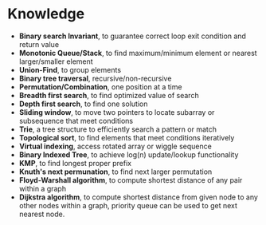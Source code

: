 # Knowledge
* **Binary search Invariant**, to guarantee correct loop exit condition and return value
* **Monotonic Queue/Stack**, to find maximum/minimum element or nearest larger/smaller element
* **Union-Find**, to group elements
* **Binary tree traversal**, recursive/non-recursive
* **Permutation/Combination**, one position at a time
* **Breadth first search**, to find optimized value of search
* **Depth first search**, to find one solution
* **Sliding window**, to move two pointers to locate subarray or subsequence that meet conditions
* **Trie**, a tree structure to efficiently search a pattern or match
* **Topological sort**, to find elements that meet conditions iteratively
* **Virtual indexing**, access rotated array or wiggle sequence
* **Binary Indexed Tree**, to achieve log(n) update/lookup functionality
* **KMP**, to find longest proper prefix
* **Knuth's next permunation**, to find next larger permutation
* **Floyd-Warshall algorithm**, to compute shortest distance of any pair within a graph
* **Dijkstra algorithm**, to compute shortest distance from given node to any other nodes within a graph, priority queue can be used to get next nearest node.




